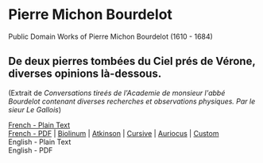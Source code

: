 # Pierre Michon Bourdelot

Public Domain Works of Pierre Michon Bourdelot (1610 - 1684)

## De deux pierres tombées du Ciel prés de Vérone, diverses opinions là-dessous.

(Extrait de _Conversations tireés de l'Academie de monsieur l'abbé Bourdelot contenant diverses recherches et observations physiques. Par le sieur Le Gallois_)

[French - Plain Text](deux-pierres-tombees-du-ciel-pres-de-verone/full-text-french.md)  
[French - PDF](https://cdn.solaranamnesis.com/Bourdelot/bourdelot_pierres_verona_1672_french.pdf) | [Biolinum](https://cdn.solaranamnesis.com/Bourdelot/bourdelot_pierres_verona_1672_french_biolinum.pdf) | [Atkinson](https://cdn.solaranamnesis.com/Bourdelot/bourdelot_pierres_verona_1672_french_atkinson.pdf) | [Cursive](https://cdn.solaranamnesis.com/Bourdelot/bourdelot_pierres_verona_1672_french_frcursive.pdf) | [Auriocus](https://cdn.solaranamnesis.com/Bourdelot/bourdelot_pierres_verona_1672_french_aurical.pdf) | [Custom](https://cdn.solaranamnesis.com/Bourdelot/bourdelot_pierres_verona_1672_french_custom.pdf)  
English - Plain Text  
English - PDF
